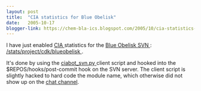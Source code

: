 ```yaml
---
layout: post
title:  "CIA statistics for Blue Obelisk"
date:   2005-10-17
blogger-link: https://chem-bla-ics.blogspot.com/2005/10/cia-statistics-for-blue-obelisk.html
---
```


I have just enabled [CIA <i class="fa-solid fa-box-archive fa-xs"></i>](https://web.archive.org/web/20051024075530/http://cia.navi.cx/) statistics for the
[Blue Obelisk SVN <i class="fa-solid fa-box-archive fa-xs"></i>](https://web.archive.org/web/20060422193559/http://www.blueobelisk.org/repos/blueobelisk/):
[/stats/project/cdk/blueobelisk  <i class="fa-solid fa-link-slash fa-xs"></i>](http://cia.navi.cx/stats/project/cdk/blueobelisk).

It's done by using the [ciabot_svn.py <i class="fa-solid fa-box-archive fa-xs"></i>](https://web.archive.org/web/20050924050012/http://cia.navi.cx/doc/clients)
client script and hooked into the $REPOS/hooks/post-commit hook on the SVN server. The client script is slightly hacked to hard code the module name, which
otherwise did not show up on the [chat channel](irc://irc.freenode.net/#cdk).
